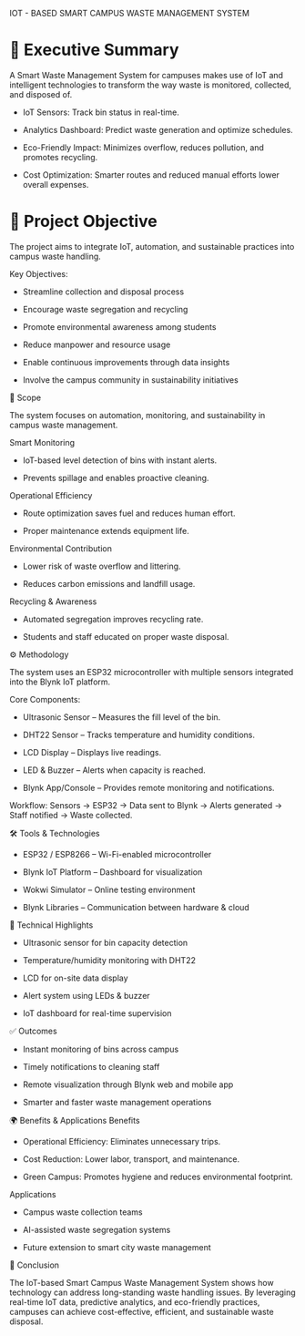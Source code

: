 IOT - BASED SMART CAMPUS WASTE MANAGEMENT SYSTEM
# 📌 Executive Summary

A Smart Waste Management System for campuses makes use of IoT and intelligent technologies to transform the way waste is monitored, collected, and disposed of.

-  IoT Sensors: Track bin status in real-time.

- Analytics Dashboard: Predict waste generation and optimize schedules.

- Eco-Friendly Impact: Minimizes overflow, reduces pollution, and promotes recycling.

- Cost Optimization: Smarter routes and reduced manual efforts lower overall expenses.

# 🎯 Project Objective

The project aims to integrate IoT, automation, and sustainable practices into campus waste handling.

Key Objectives:

- Streamline collection and disposal process

- Encourage waste segregation and recycling

- Promote environmental awareness among students

- Reduce manpower and resource usage

- Enable continuous improvements through data insights

- Involve the campus community in sustainability initiatives

📌 Scope

The system focuses on automation, monitoring, and sustainability in campus waste management.

Smart Monitoring

- IoT-based level detection of bins with instant alerts.

- Prevents spillage and enables proactive cleaning.

Operational Efficiency

- Route optimization saves fuel and reduces human effort.

- Proper maintenance extends equipment life.

Environmental Contribution

- Lower risk of waste overflow and littering.

- Reduces carbon emissions and landfill usage.

Recycling & Awareness

- Automated segregation improves recycling rate.

- Students and staff educated on proper waste disposal.

⚙️ Methodology

The system uses an ESP32 microcontroller with multiple sensors integrated into the Blynk IoT platform.

Core Components:

- Ultrasonic Sensor – Measures the fill level of the bin.

- DHT22 Sensor – Tracks temperature and humidity conditions.

- LCD Display – Displays live readings.

- LED & Buzzer – Alerts when capacity is reached.

- Blynk App/Console – Provides remote monitoring and notifications.

Workflow:
Sensors → ESP32 → Data sent to Blynk → Alerts generated → Staff notified → Waste collected.

🛠️ Tools & Technologies

- ESP32 / ESP8266 – Wi-Fi-enabled microcontroller

- Blynk IoT Platform – Dashboard for visualization

- Wokwi Simulator – Online testing environment

- Blynk Libraries – Communication between hardware & cloud

📡 Technical Highlights

- Ultrasonic sensor for bin capacity detection

- Temperature/humidity monitoring with DHT22

- LCD for on-site data display

- Alert system using LEDs & buzzer

- IoT dashboard for real-time supervision

✅ Outcomes

- Instant monitoring of bins across campus

- Timely notifications to cleaning staff

- Remote visualization through Blynk web and mobile app

- Smarter and faster waste management operations

🌍 Benefits & Applications
Benefits

- Operational Efficiency: Eliminates unnecessary trips.

- Cost Reduction: Lower labor, transport, and maintenance.

- Green Campus: Promotes hygiene and reduces environmental footprint.

Applications

- Campus waste collection teams

- AI-assisted waste segregation systems

- Future extension to smart city waste management

🏁 Conclusion

The IoT-based Smart Campus Waste Management System shows how technology can address long-standing waste handling issues. By leveraging real-time IoT data, predictive analytics, and eco-friendly practices, campuses can achieve cost-effective, efficient, and sustainable waste disposal.
